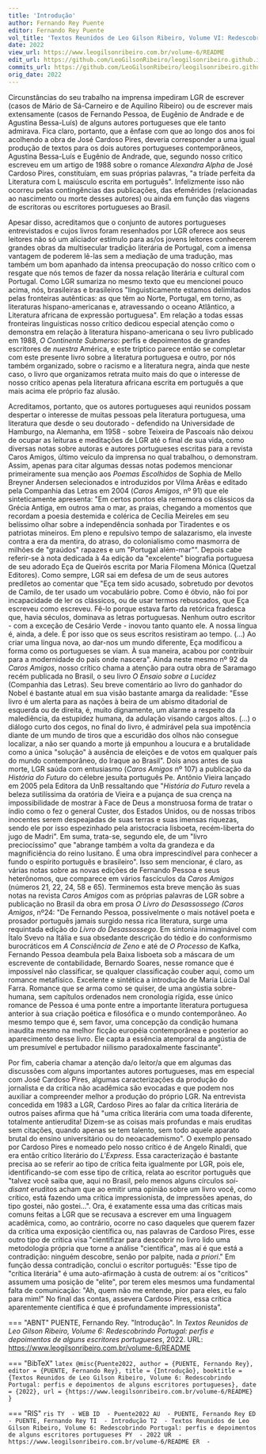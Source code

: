 ```yaml
---
title: 'Introdução'
author: Fernando Rey Puente
editor: Fernando Rey Puente
vol_title: 'Textos Reunidos de Leo Gilson Ribeiro, Volume VI: Redescobrindo Portugal: perfis e depoimentos de alguns escritores portugueses'
date: 2022
view_url: https://www.leogilsonribeiro.com.br/volume-6/README
edit_url: https://github.com/LeoGilsonRibeiro/leogilsonribeiro.github.io/edit/main//docs/markdown/volume-6/README.md
commits_url: https://github.com/LeoGilsonRibeiro/leogilsonribeiro.github.io/commits/main/docs/markdown/volume-6/README.md
orig_date: 2022
---
```


Circunstâncias do seu trabalho na imprensa impediram LGR de escrever (casos de Mário de Sá-Carneiro e de Aquilino Ribeiro) ou de escrever mais extensamente (casos de Fernando Pessoa, de Eugênio de Andrade e de Agustina Bessa-Luís) de alguns autores portugueses que ele tanto admirava. Fica claro, portanto, que a ênfase com que ao longo dos anos foi acolhendo a obra de José Cardoso Pires, deveria corresponder a uma igual produção de textos para os dois autores portugueses contemporâneos, Agustina Bessa-Luís e Eugênio de Andrade, que, segundo nosso crítico escreveu em um artigo de 1988 sobre o romance *Alexandra Alpha* de José Cardoso Pires, constituíam, em suas próprias palavras, "a tríade perfeita da Literatura com L maiúsculo escrita em português". Infelizmente isso não ocorreu pelas contingências das publicações, das efemêrides (relacionadas ao nascimento ou morte desses autores) ou ainda em função das viagens de escritoras ou escritores portugueses ao Brasil.

Apesar disso, acreditamos que o conjunto de autores portugueses entrevistados e cujos livros foram resenhados por LGR oferece aos seus leitores não só um aliciador estímulo para as/os jovens leitores conhecerem grandes obras da multisecular tradição literária de Portugal, com a imensa vantagem de poderem lê-las sem a mediação de uma tradução, mas também um bom apanhado da intensa preocupação do nosso crítico com o resgate que nós temos de fazer da nossa relação literária e cultural com Portugal. Como LGR sumariza no mesmo texto que eu mencionei pouco acima, nós, brasileiras e brasileiros "linguisticamente estamos delimitados pelas fronteiras autênticas: as que têm ao Norte, Portugal, em torno, as literaturas hispano-americanas e, atravessando o oceano Atlântico, a Literatura africana de expressão portuguesa". Em relação a todas essas fronteiras linguísticas nosso crítico dedicou especial atenção como o demonstra em relação à literatura hispano-americana o seu livro publicado em 1988, *O Continente Submerso*: perfis e depoimentos de grandes escritores de *nuestra* América, e este tríptico parece então se completar com este presente livro sobre a literatura portuguesa e outro, por nós também organizado, sobre o racismo e a literatura negra, ainda que neste caso, o livro que organizamos retrata muito mais do que o interesse de nosso crítico apenas pela literatura africana escrita em português a que mais acima ele próprio faz alusão.

Acreditamos, portanto, que os autores portugueses aqui reunidos possam despertar o interesse de muitas pessoas pela literatura portuguesa, uma literatura que desde o seu doutorado - defendido na Universidade de Hamburgo, na Alemanha, em 1958 - sobre Teixeira de Pascoais não deixou de ocupar as leituras e meditações de LGR até o final de sua vida, como diversas notas sobre autoras e autores portugueses escritas para a revista Caros Amigos, último veículo da imprensa no qual trabalhou, o demonstram. Assim, apenas para citar algumas dessas notas podemos mencionar primeiramente sua menção aos *Poemas Escolhidos* de Sophia de Mello Breyner Andersen selecionados e introduzidos por Vilma Arêas e editado pela Companhia das Letras em 2004 (*Caros Amigos*, nº 91) que ele sinteticamente apresenta: "Em certos pontos ela rememora os clássicos da Grécia Antiga, em outros ama o mar, as praias, chegando a momentos que recordam a poesia destemida e colérica de Cecília Meireles em seu belíssimo olhar sobre a independência sonhada por Tiradentes e os patriotas mineiros. Em pleno e repulsivo tempo de salazarismo, ela investe contra a era da mentira, do atraso, do colonialismo como masmorra de milhões de "graúdos" rapazes e um "Portugal além-mar"". Depois cabe referir-se à nota dedicada à 4a edição da "excelente" biografia portuguesa de seu adorado Eça de Queirós escrita por Maria Filomena Mónica (Quetzal Editores). Como sempre, LGR sai em defesa de um de seus autores prediletos ao comentar que "Eça tem sido acusado, sobretudo por devotos de Camilo, de ter usado um vocabulário pobre. Como é óbvio, não foi por incapacidade de ler os clássicos, ou de usar termos rebuscados, que Eça escreveu como escreveu. Fê-lo porque estava farto da retórica fradesca que, havia séculos, dominava as letras portuguesas. Nenhum outro escritor - com a exceção de Cesário Verde - inovou tanto quanto ele. A nossa língua é, ainda, a dele. É por isso que os seus escritos resistiram ao tempo. (...) Ao criar uma língua nova, ao dar-nos um mundo diferente, Eça modificou a forma como os portugueses se viam. À sua maneira, acabou por contribuir para a modernidade do país onde nascera". Ainda neste mesmo nº 92 da *Caros Amigos*, nosso crítico chama a atenção para outra obra de Saramago recém publicada no Brasil, o seu livro *O Ensaio sobre a Lucidez* (Companhia das Letras). Seu breve comentário ao livro do ganhador do Nobel é bastante atual em sua visão bastante amarga da realidade: "Esse livro é um alerta para as nações à beira de um abismo ditadorial de esquerda ou de direita, é, muito dignamente, um alarme a respeito da malediência, da estupidez humana, da adulação visando cargos altos. (...) o diálogo curto dos cegos, no final do livro, é admirável pela sua impotência diante de um mundo de tiros que a escuridão dos olhos não consegue localizar, a não ser quando a morte já empunhou a loucura e a brutalidade como a única "solução" à ausência de eleições e de votos em qualquer país do mundo contemporâneo, do Iraque ao Brasil". Dois anos antes de sua morte, LGR saúda com entusiasmo (*Caros Amigos* nº 107) a publicação da *História do Futuro* do célebre jesuíta português Pe. Antônio Vieira lançado em 2005 pela Editora da UnB ressaltando que "*História do Futuro* revela a beleza sutilíssima da oratória de Vieira e a pujança de sua crença na impossibilidade de mostrar à Face de Deus a monstruosa forma de tratar o índio como o fez o general Custer, dos Estados Unidos, ou de nossas tribos inocentes serem despeajadas de suas terras e suas imensas riquezas, sendo ele por isso espezinhado pela aristocracia lisboeta, recém-liberta do jugo de Madri". Em suma, trata-se, segundo ele, de um "livro preciocíssimo" que "abrange também a volta da grandeza e da magnificiência do reino lusitano. É uma obra imprescindível para conhecer a fundo o espírito português e brasileiro". Isso sem mencionar, é claro, as várias notas sobre as novas edições de Fernando Pessoa e seus heterônomos, que comparece em vários fascículos da *Caros Amigos* (números 21, 22, 24, 58 e 65). Terminemos esta breve menção às suas notas na revista *Caros Amigos* com as próprias palavras de LGR sobre a publicação no Brasil da obra em prosa *O Livro do Desassossego (Caros Amigos*, nº24: "De Fernando Pessoa, possivelmente o mais notável poeta e prosador português jamais surgido nessa rica literatura, surge uma requintada edição do *Livro do Desassossego*. Em sintonia inimaginável com Ítalo Svevo na Itália e sua obsedante descrição do tédio e do conformismo burocráticos em *A Consciência de Zeno* e até de *O Processo* de Kafka, Fernando Pessoa deambula pela Baixa lisboeta sob a máscara de um escrevente de contabilidade, Bernardo Soares, nesse romance que é impossível não classificar, se qualquer classificação couber aqui, como um romance metafísico. Excelente e sintética a introdução de Maria Lúcia Dal Farra. Romance que se arma como se quiser, de uma angústia sobre-humana, sem capítulos ordenados nem cronologia rígida, esse único romance de Pessoa é uma ponte entre a importante literatura portuguesa anterior à sua criação poética e filosófica e o mundo contemporâneo. Ao mesmo tempo que é, sem favor, uma concepção da condição humana inaudita mesmo na melhor ficção européia contemporânea e posterior ao aparecimento desse livro. Ele capta a essência atemporal da angústia de um presumível e pertubador niilismo paradoxalmente fascinante".

Por fim, caberia chamar a atenção da/o leitor/a que em algumas das discussões com alguns importantes autores portugueses, mas em especial com José Cardoso Pires, algumas caracterizações da produção do jornalista e da crítica não acadêmica são evocadas e que podem nos auxiliar a compreender melhor a produção do próprio LGR. Na entrevista concedida em 1983 a LGR, Cardoso Pires ao falar da crítica literária de outros países afirma que há "uma crítica literária com uma toada diferente, totalmente antierudita! Dizem-se as coisas mais profundas e mais eruditas sem citações, quando apenas se tem talento, sem todo aquele aparato brutal do ensino universitário ou do neoacademismo". O exemplo pensado por Cardoso Pires e nomeado pelo nosso crítico é de Angelo Rinaldi, que era então crítico literário do *L'Express*. Essa caracterização é bastante precisa ao se referir ao tipo de crítica feita igualmente por LGR, pois ele, identificando-se com esse tipo de crítica, relata ao escritor português que "talvez você saiba que, aqui no Brasil, pelo menos alguns círculos *soi-disant* eruditos acham que ao emitir uma opinião sobre um livro você, como crítico, está fazendo uma crítica impressionista, de impressões apenas, do tipo gostei, não gostei...". Ora, é exatamente essa uma das críticas mais comuns feitas a LGR que se recusava a escrever em uma linguagem acadêmica, como, ao contrário, ocorre no caso daqueles que querem fazer da crítica uma exposição científica ou, nas palavras de Cardoso Pires, esse outro tipo de crítica visa "cientifizar para descobrir no livro lido uma metodologia própria que torne a análise "científica", mas aí é que está a contradição: ninguém descobre, senão por palpite, nada *a priori*." Em função dessa contradição, conclui o escritor português: "Esse tipo de "crítica literária" é uma auto-afirmação à custa de outrem: aí os "críticos" assumem uma posição de "elite", por terem eles mesmos uma fundamental falta de comunicação: "Ah, quem não me entende, pior para eles, eu falo para mim!" No final das contas, assevera Cardoso Pires, essa crítica aparentemente científica é que é profundamente impressionista".


=== "ABNT"
    PUENTE, Fernando Rey. "Introdução". In <em>Textos Reunidos de Leo Gilson Ribeiro, Volume 6: Redescobrindo Portugal: perfis e depoimentos de alguns escritores portugueses</em>, 2022. URL: <a href="stable_url">https://www.leogilsonribeiro.com.br/volume-6/README</a>

=== "BibTeX"
    ```latex
    @misc{Puente2022,
    author = {PUENTE, Fernando Rey},
    editor = {PUENTE, Fernando Rey},
    title = {Introdução},
    booktitle = {Textos Reunidos de Leo Gilson Ribeiro, Volume 6: Redescobrindo Portugal: perfis e depoimentos de alguns escritores portugueses},
    date = {2022},
    url = {https://www.leogilsonribeiro.com.br/volume-6/README}
    }
    ```

=== "RIS"
    ```ris
    TY  - WEB
    ID  - Puente2022
    AU  - PUENTE, Fernando Rey
    ED  - PUENTE, Fernando Rey
    TI  - Introdução
    T2  - Textos Reunidos de Leo Gilson Ribeiro, Volume 6: Redescobrindo Portugal: perfis e depoimentos de alguns escritores portugueses
    PY  - 2022
    UR  - https://www.leogilsonribeiro.com.br/volume-6/README
    ER  - 
    ```
